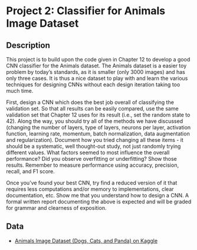 # Project 2: Classifier for Animals Image Dataset

## Description

This project is to build upon the code given in Chapter 12 to develop a good CNN classifier for the Animals dataset. The Animals dataset is a easier toy problem by today’s standards, as it is smaller (only 3000 images) and has only three cases. It is thus a nice dataset to play with and learn the various techniques for designing CNNs without each design iteration taking too much time.

First, design a CNN which does the best job overall of classifying the validation set. So that all results can be easily compared, use the same validation set that Chapter 12 uses for its result (i.e., set the random state to 42). Along the way, you should try all of the methods we have discussed (changing the number of layers, type of layers, neurons per layer, activation function, learning rate, momentum, batch normalization, data augmentation and regularization). Document how you tried changing all these items - it should be a systematic, well thought-out study, not just randomly trying different values. What factors seemed to most influence the overall performance? Did you observe overfitting or underfitting? Show those results. Remember to measure performance using accuracy, precision, recall, and F1 score.

Once you’ve found your best CNN, try find a reduced version of it that requires less computations and/or memory to implementations, clear documentation, etc. Show me that you understand how to design a CNN. A formal written report documenting the above is expected and will be graded for grammar and clearness of exposition.

## Data

* [Animals Image Dataset (Dogs, Cats, and Panda) on Kaggle](https://www.kaggle.com/ashishsaxena2209/animal-image-datasetdog-cat-and-panda)
